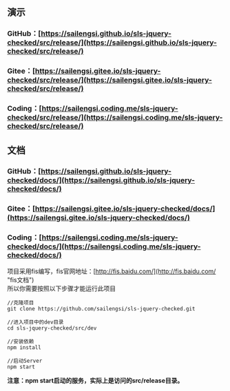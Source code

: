 ## 演示

### GitHub：[https://sailengsi.github.io/sls-jquery-checked/src/release/](https://sailengsi.github.io/sls-jquery-checked/src/release/)
### Gitee：[https://sailengsi.gitee.io/sls-jquery-checked/src/release/](https://sailengsi.gitee.io/sls-jquery-checked/src/release/)
### Coding：[https://sailengsi.coding.me/sls-jquery-checked/src/release/](https://sailengsi.coding.me/sls-jquery-checked/src/release/)

## 文档

### GitHub：[https://sailengsi.github.io/sls-jquery-checked/docs/](https://sailengsi.github.io/sls-jquery-checked/docs/)
### Gitee：[https://sailengsi.gitee.io/sls-jquery-checked/docs/](https://sailengsi.gitee.io/sls-jquery-checked/docs/)
### Coding：[https://sailengsi.coding.me/sls-jquery-checked/docs/](https://sailengsi.coding.me/sls-jquery-checked/docs/)

项目采用fis编写，fis官网地址：[http://fis.baidu.com/](http://fis.baidu.com/ "fis文档")   
所以你需要按照以下步骤才能运行此项目


	//克隆项目
	git clone https://github.com/sailengsi/sls-jquery-checked.git
	
	//进入项目中的dev目录
	cd sls-jquery-checked/src/dev
	
	//安装依赖
	npm install
	
	//启动Server
	npm start

**注意：npm start启动的服务，实际上是访问的src/release目录。**
